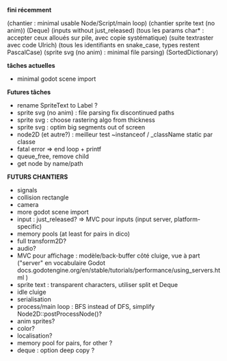 **fini récemment**

(chantier : minimal usable Node/Script/main loop)
(chantier sprite text (no anim))
(Deque)
(inputs without just_released)
(tous les params char* : accepter ceux alloués sur pile, avec copie systématique)
(suite textraster avec code Ulrich)
(tous les identifiants en snake_case, types restent PascalCase)
(sprite svg (no anim) : minimal file parsing)
(SortedDictionary)


**tâches actuelles**

- minimal godot scene import

**Futures tâches**

- rename SpriteText to Label ?
- sprite svg (no anim) : file parsing fix discontinued paths
- sprite svg : choose rastering algo from thickness
- sprite svg : optim big segments out of screen
- node2D (et autre?) : meilleur test ~instanceof / _className static par classe
- fatal error => end loop + printf
- queue_free, remove child
- get node by name/path



**FUTURS CHANTIERS**

- signals
- collision rectangle
- camera
- more godot scene import
- input : just_released? => MVC pour inputs (input server, platform-specific)
- memory pools (at least for pairs in dico)
- full transform2D?
- audio?
- MVC pour affichage : modèle/back-buffer côté cluige, vue à part ("server" en vocabulaire Godot docs.godotengine.org/en/stable/tutorials/performance/using_servers.html )
- sprite text : transparent characters, utiliser split et Deque
- idle cluige
- serialisation
- process/main loop : BFS instead of DFS, simplify Node2D::postProcessNode()?
- anim sprites?
- color?
- localisation?
- memory pool for pairs, for other ?
- deque : option deep copy ?

